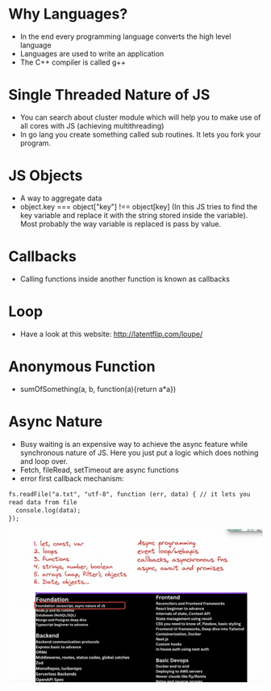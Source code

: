 # Why Languages?
- In the end every programming language converts the high level language 
- Languages are used to write an  application
- The C++ compiler is called g++

# Single Threaded Nature of JS
- You can search about cluster module which will help you to make use of all cores with JS (achieving multithreading)
- In go lang you create something called sub routines. It lets you fork your program.

# JS Objects
- A way to aggregate data
- object.key === object["key"] !== object[key] (In this JS tries to find the key variable and replace it with the string stored inside the variable). Most probably the way variable is replaced is pass by value.

# Callbacks
- Calling functions inside another function is known as callbacks

# Loop
- Have a look at this website: http://latentflip.com/loupe/

# Anonymous Function
- sumOfSomething(a, b, function(a){return a*a})

# Async Nature
- Busy waiting is an expensive way to achieve the async feature while synchronous nature of JS. Here you just put a logic which does nothing and loop over.
- Fetch, fileRead, setTimeout are async functions
- error first callback mechanism: 
```
fs.readFile("a.txt", "utf-8", function (err, data) { // it lets you read data from file
  console.log(data);
});
```

![alt text](image.png)